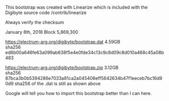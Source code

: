 This bootstrap was created with Linearize which is included with the Digibyte source code /contrib/linearize 

Always verify the checksum 

January 8th, 2018 
Block 5,869,300 

https://electrum-arg.org/digibyte/bootstrap.dat 4.59GB  
sha256 ed6b00a646fe63a099ab638f5e4e0fde34c13c9c8d09c8d010a468c45a08b483  

https://electrum-arg.org/digibyte/bootstrap.zip 3.12GB  
sha256 87bca3b0b5394286e7033a81ca2a045408eff5642634b47f1eeceb7bc16d90d9 
sha256 of the .dat is still as shown above  

Google will tell you how to import this bootstrap better than I can here.
